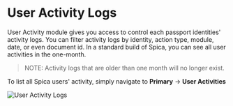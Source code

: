 # User Activity Logs

User Activity module gives you access to control each passport identities' activity logs. You can filter activity logs by identity, action type, module, date, or even document id. In a standard build of Spica, you can see all user activities in the one-month.

> NOTE: Activity logs that are older than one month will no longer exist.

To list all Spica users' activity, simply navigate to **Primary** -> **User Activities**

![User Activity Logs](assets/images/docs/dashboard/user_activities.png)
